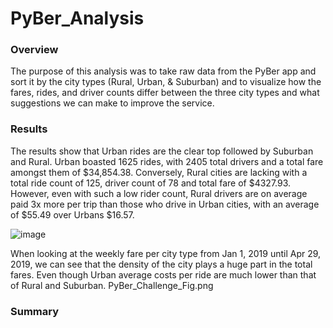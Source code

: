 # PyBer_Analysis

### Overview
The purpose of this analysis was to take raw data from the PyBer app and sort it by the city types (Rural, Urban, & Suburban) and to visualize how the fares, rides, and driver counts differ between the three city types and what suggestions we can make to improve the service.


### Results

The results show that Urban rides are the clear top followed by Suburban and Rural. Urban boasted 1625 rides, with 2405 total drivers and a total fare amongst them of $34,854.38. Conversely, Rural cities are lacking with a total ride count of 125, driver count of 78 and total fare of $4327.93. However, even with such a low rider count, Rural drivers are on average paid 3x more per trip than those who drive in Urban cities, with an average of $55.49 over Urbans $16.57.

![image](https://user-images.githubusercontent.com/102704559/168444707-134e1e9d-8960-430c-872d-d92bbf4c0e83.png)

When looking at the weekly fare per city type from Jan 1, 2019 until Apr 29, 2019, we can see that the density of the city plays a huge part in the total fares. Even though Urban average costs per ride are much lower than that of Rural and Suburban. 
PyBer_Challenge_Fig.png
### Summary
